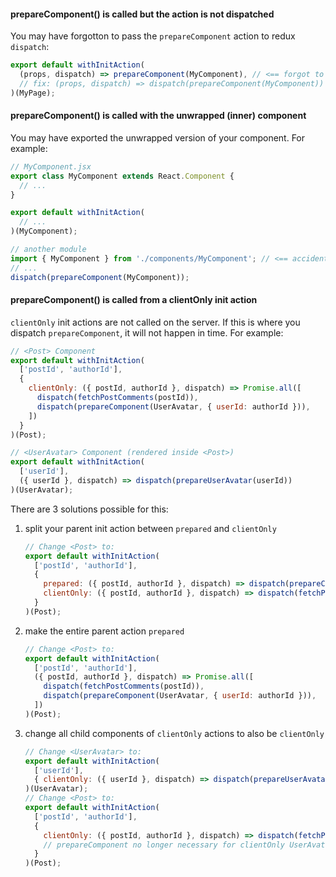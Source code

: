 

#### prepareComponent() is called but the action is not dispatched
You may have forgotton to pass the `prepareComponent` action to redux `dispatch`:

```javascript
export default withInitAction(
  (props, dispatch) => prepareComponent(MyComponent), // <== forgot to dispatch!
  // fix: (props, dispatch) => dispatch(prepareComponent(MyComponent))
)(MyPage);
```

#### prepareComponent() is called with the unwrapped (inner) component
You may have exported the unwrapped version of your component. For example:

```javascript
// MyComponent.jsx
export class MyComponent extends React.Component {
  // ...
}

export default withInitAction(
  // ...
)(MyComponent);
```
```javascript
// another module
import { MyComponent } from './components/MyComponent'; // <== accidentally imported the unwrapped component!
// ...
dispatch(prepareComponent(MyComponent));
```

#### prepareComponent() is called from a clientOnly init action
`clientOnly` init actions are not called on the server. If this is where you dispatch `prepareComponent`,
it will not happen in time. For example:

```javascript
// <Post> Component
export default withInitAction(
  ['postId', 'authorId'],
  {
    clientOnly: ({ postId, authorId }, dispatch) => Promise.all([
      dispatch(fetchPostComments(postId)),
      dispatch(prepareComponent(UserAvatar, { userId: authorId })),
    ])
  }
)(Post);

// <UserAvatar> Component (rendered inside <Post>)
export default withInitAction(
  ['userId'],
  ({ userId }, dispatch) => dispatch(prepareUserAvatar(userId))
)(UserAvatar);
```

There are 3 solutions possible for this:

 1. split your parent init action between `prepared` and `clientOnly`
    ```javascript
    // Change <Post> to:
    export default withInitAction(
      ['postId', 'authorId'],
      {
        prepared: ({ postId, authorId }, dispatch) => dispatch(prepareComponent(UserAvatar, { userId: authorId })),
        clientOnly: ({ postId, authorId }, dispatch) => dispatch(fetchPostComments(postId))
      }
    )(Post);
    ```
 2. make the entire parent action `prepared`
    ```javascript
    // Change <Post> to:
    export default withInitAction(
      ['postId', 'authorId'],
      ({ postId, authorId }, dispatch) => Promise.all([
        dispatch(fetchPostComments(postId)),
        dispatch(prepareComponent(UserAvatar, { userId: authorId })),
      ])
    )(Post);
    ```
 3. change all child components of `clientOnly` actions to also be `clientOnly`
    ```javascript
    // Change <UserAvatar> to:
    export default withInitAction(
      ['userId'],
      { clientOnly: ({ userId }, dispatch) => dispatch(prepareUserAvatar(userId)) }
    )(UserAvatar);
    // Change <Post> to:
    export default withInitAction(
      ['postId', 'authorId'],
      {
        clientOnly: ({ postId, authorId }, dispatch) => dispatch(fetchPostComments(postId)),
        // prepareComponent no longer necessary for clientOnly UserAvatar
      }
    )(Post);
    ```
